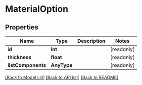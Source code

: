 # MaterialOption

## Properties
Name | Type | Description | Notes
------------ | ------------- | ------------- | -------------
**id** | **int** |  | [readonly] 
**thickness** | **float** |  | [readonly] 
**listComponents** | **AnyType** |  | [readonly] 

[[Back to Model list]](../README.md#documentation-for-models) [[Back to API list]](../README.md#documentation-for-api-endpoints) [[Back to README]](../README.md)



